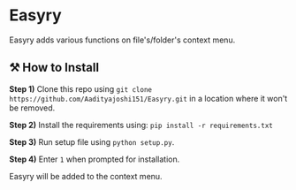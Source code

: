 # Easyry
 Easyry adds various functions on file's/folder's context menu.

## ⚒️ How to Install
**Step 1)** Clone this repo using `git clone https://github.com/Aadityajoshi151/Easyry.git` in a location where it won't be removed.

**Step 2)** Install the requirements using:
`pip install -r requirements.txt`

**Step 3)** Run setup file using `python setup.py`.

**Step 4)** Enter `1` when prompted for installation.

Easyry will be added to the context menu.